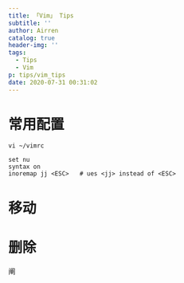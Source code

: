 ```yaml
---
title: 「Vim」 Tips
subtitle: ''
author: Airren
catalog: true
header-img: ''
tags:
  - Tips
  - Vim
p: tips/vim_tips
date: 2020-07-31 00:31:02
---
```


# 常用配置 
`vi ~/vimrc`

```
set nu
syntax on
inoremap jj <ESC>   # ues <jj> instead of <ESC>
```
# 移动



# 删除

阐